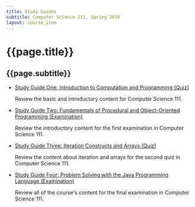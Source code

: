 ```yaml
---
title: Study Guides
subtitle: Computer Science 111, Spring 2016
layout: course_item
---
```


# {{page.title}}
## {{page.subtitle}}

<ul>

<li><a href="{{site.baseurl}}teaching/cs111S2016/provide/studyguides/quiz1/cs111S2016_studyguide_quiz01.pdf">Study Guide
One: Introduction to Computation and Programming (Quiz)</a> <p>Review the basic and introductory content for Computer
Science 111.</p>

<li><a href="{{site.baseurl}}teaching/cs111S2016/provide/studyguides/exam1/cs111S2016_studyguide_exam01.pdf">Study Guide
Two: Fundamentals of Procedural and Object-Oriented Programming (Examination)</a> <p>Review the introductory content for
the first examination in Computer Science 111.</p>

<li><a href="{{site.baseurl}}teaching/cs111S2016/provide/studyguides/quiz2/cs111S2016_studyguide_quiz02.pdf">Study Guide
Three: Iteration Constructs and Arrays (Quiz)</a> <p>Review the content about iteration and arrays for the second quiz
in Computer Science 111.</p>

<li><a href="{{site.baseurl}}teaching/cs111S2016/provide/studyguides/exam2/cs111S2016_studyguide_exam02.pdf">Study Guide
Four: Problem Solving with the Java Programming Language (Examination)</a> <p>Review all of the course's content for
the final examination in Computer Science 111.</p>

</ul>
